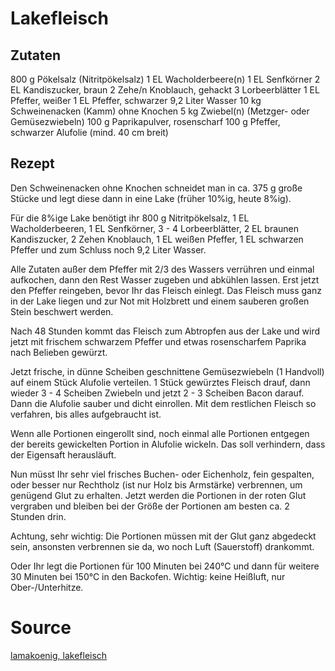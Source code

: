 # Lakefleisch

## Zutaten

800 g	Pökelsalz (Nitritpökelsalz)
1 EL	Wacholderbeere(n)
1 EL	Senfkörner
2 EL	Kandiszucker, braun
2 Zehe/n	Knoblauch, gehackt
3	Lorbeerblätter
1 EL	Pfeffer, weißer
1 EL	Pfeffer, schwarzer
9,2 Liter	Wasser
10 kg	Schweinenacken (Kamm) ohne Knochen
5 kg	Zwiebel(n) (Metzger- oder Gemüsezwiebeln)
100 g	Paprikapulver, rosenscharf
100 g	Pfeffer, schwarzer
Alufolie (mind. 40 cm breit)

## Rezept

Den Schweinenacken ohne Knochen schneidet man in ca. 375 g große Stücke und legt diese dann in eine Lake (früher 10%ig, heute 8%ig).

Für die 8%ige Lake benötigt ihr 800 g Nitritpökelsalz, 1 EL Wacholderbeeren, 1 EL Senfkörner, 3 - 4 Lorbeerblätter, 2 EL braunen Kandiszucker, 2 Zehen Knoblauch, 1 EL weißen Pfeffer, 1 EL schwarzen Pfeffer und zum Schluss noch 9,2 Liter Wasser.

Alle Zutaten außer dem Pfeffer mit 2/3 des Wassers verrühren und einmal aufkochen, dann den Rest Wasser zugeben und abkühlen lassen. Erst jetzt den Pfeffer reingeben, bevor Ihr das Fleisch einlegt. Das Fleisch muss ganz in der Lake liegen und zur Not mit Holzbrett und einem sauberen großen Stein beschwert werden.

Nach 48 Stunden kommt das Fleisch zum Abtropfen aus der Lake und wird jetzt mit frischem schwarzem Pfeffer und etwas rosenscharfem Paprika nach Belieben gewürzt.

Jetzt frische, in dünne Scheiben geschnittene Gemüsezwiebeln (1 Handvoll) auf einem Stück Alufolie verteilen. 1 Stück gewürztes Fleisch drauf, dann wieder 3 - 4 Scheiben Zwiebeln und jetzt 2 - 3 Scheiben Bacon darauf. Dann die Alufolie sauber und dicht einrollen. Mit dem restlichen Fleisch so verfahren, bis alles aufgebraucht ist.

Wenn alle Portionen eingerollt sind, noch einmal alle Portionen entgegen der bereits gewickelten Portion in Alufolie wickeln. Das soll verhindern, dass der Eigensaft herausläuft.

Nun müsst Ihr sehr viel frisches Buchen- oder Eichenholz, fein gespalten, oder besser nur Rechtholz (ist nur Holz bis Armstärke) verbrennen, um genügend Glut zu erhalten. Jetzt werden die Portionen in der roten Glut vergraben und bleiben bei der Größe der Portionen am besten ca. 2 Stunden drin.

Achtung, sehr wichtig: Die Portionen müssen mit der Glut ganz abgedeckt sein, ansonsten verbrennen sie da, wo noch Luft (Sauerstoff) drankommt.

Oder Ihr legt die Portionen für 100 Minuten bei 240°C und dann für weitere 30 Minuten bei 150°C in den Backofen. Wichtig: keine Heißluft, nur Ober-/Unterhitze.


# Source
[lamakoenig, lakefleisch](https://www.chefkoch.de/rezepte/1886031306690538/Lakefleisch.html)